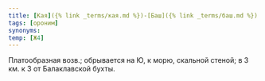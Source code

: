 ```yaml
---
title: [Кая]({% link _terms/кая.md %})-[Баш]({% link _terms/баш.md %}) I
tags: [ороним]
synonyms:
temp: [Ж4]
---
```


Платообразная возв.; обрывается на Ю, к морю, скальной стеной; в 3 км. к З от
Балаклавской бухты.
